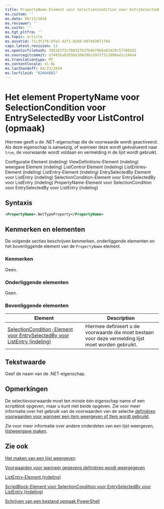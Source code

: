 ```yaml
---
title: PropertyName-Element voor SelectionCondition voor EntrySelectedBy voor ListControl (indeling) | Microsoft Docs
ms.custom: ''
ms.date: 09/13/2016
ms.reviewer: ''
ms.suite: ''
ms.tgt_pltfrm: ''
ms.topic: article
ms.assetid: 71c3f1f6-6fe2-42f1-8260-6974d3871748
caps.latest.revision: 11
ms.openlocfilehash: 7d526372cf80327b3fb9b79b6e83429c57780183
ms.sourcegitcommit: e7445ba8203da304286c591ff513900ad1c244a4
ms.translationtype: MT
ms.contentlocale: nl-NL
ms.lasthandoff: 04/23/2019
ms.locfileid: "62064882"
---
```

# <a name="propertyname-element-for-selectioncondition-for-entryselectedby-for-listcontrol-format"></a>Het element PropertyName voor SelectionCondition voor EntrySelectedBy voor ListControl (opmaak)

Hiermee geeft u de .NET-eigenschap die de voorwaarde wordt geactiveerd. Als deze eigenschap is aanwezig, of wanneer deze wordt geëvalueerd naar `true`, de voorwaarde wordt voldaan en vermelding in de lijst wordt gebruikt.

Configuratie Element (indeling) ViewDefinitions-Element (indeling) weergave Element (indeling) ListControl Element (indeling) ListEntries-Element (indeling) ListEntry-Element (indeling) EntrySelectedBy Element voor ListEntry (indeling) SelectionCondition-Element voor EntrySelectedBy voor ListEntry (indeling) PropertyName-Element voor SelectionCondition voor EntrySelectedBy voor ListEntry (indeling)

## <a name="syntax"></a>Syntaxis

```xml
<PropertyName>.NetTypeProperty</PropertyName>
```

## <a name="attributes-and-elements"></a>Kenmerken en elementen

De volgende secties beschrijven kenmerken, onderliggende elementen en het bovenliggende element van de `PropertyName` element.

### <a name="attributes"></a>Kenmerken

Geen.

### <a name="child-elements"></a>Onderliggende elementen

Geen.

### <a name="parent-elements"></a>Bovenliggende elementen

|Element|Description|
|-------------|-----------------|
|[SelectionCondition-Element voor EntrySelectedBy voor ListEntry (indeling)](./selectioncondition-element-for-entryselectedby-for-listcontrol-format.md)|Hiermee definieert u de voorwaarde die moet bestaan voor deze vermelding lijst moet worden gebruikt.|

## <a name="text-value"></a>Tekstwaarde

Geef de naam van de .NET-eigenschap.

## <a name="remarks"></a>Opmerkingen

De selectievoorwaarde moet ten minste één eigenschap name of een scriptblok opgeven, maar u kunt niet beide opgeven. Zie voor meer informatie over het gebruik van de voorwaarden van de selectie [definiëren voorwaarden voor wanneer een item weergeven of Item wordt gebruikt](./defining-conditions-for-displaying-data.md).

Zie voor meer informatie over andere onderdelen van een lijst weergeven, [lijstweergave maken](./creating-a-list-view.md).

## <a name="see-also"></a>Zie ook

[Het maken van een lijst weergeven](./creating-a-list-view.md)

[Voorwaarden voor wanneer gegevens definiëren wordt weergegeven](./defining-conditions-for-displaying-data.md)

[ListEntry-Element (indeling)](./listentry-element-for-listcontrol-format.md)

[ScriptBlock-Element voor SelectionCondition voor EntrySelectedBy voor ListEntry (indeling)](./scriptblock-element-for-selectioncondition-for-entryselectedby-for-listcontrol-format.md)

[Schrijven van een bestand opmaak PowerShell](./writing-a-powershell-formatting-file.md)
